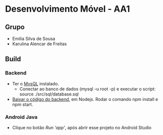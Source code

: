 # Desenvolvimento Móvel - AA1

## Grupo
- Emilia Silva de Sousa
- Karulina Alencar de Freitas

## Build
### Backend
- Ter o [MysQL](https://github.com/dlucredio/cursoweb2/blob/main/react/instalandoMySqlNoWindows.md) instalado.
  - Conectar ao banco de dados (mysql -u root -p) e executar o script: source ./src/sql/database.sql
- [Baixar o código do backend](https://github.com/karolalencar/backend-desenvolvimento-movel), em Nodejs. Rodar o comando npm install e npm start.
### Android Java
- Clique no botão *Run 'app'*, após abrir esse projeto no Android Studio
